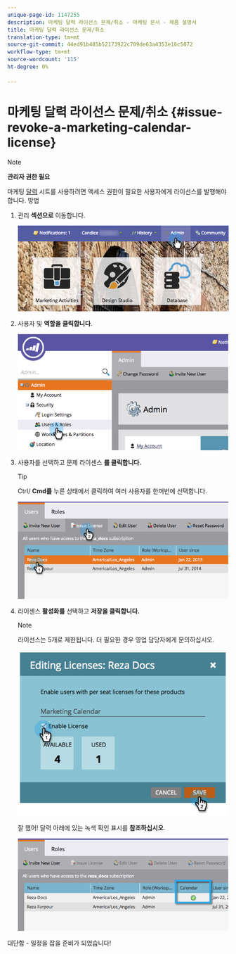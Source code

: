 ```yaml
---
unique-page-id: 1147255
description: 마케팅 달력 라이선스 문제/취소 - 마케팅 문서 - 제품 설명서
title: 마케팅 달력 라이선스 문제/취소
translation-type: tm+mt
source-git-commit: 44ed91b485b52173922c709de63a4353e16c5072
workflow-type: tm+mt
source-wordcount: '115'
ht-degree: 0%

---
```



# 마케팅 달력 라이선스 문제/취소 {#issue-revoke-a-marketing-calendar-license}

>[!NOTE]
>
>**관리자 권한 필요**

마케팅 [달력](http://docs.marketo.com/display/docs/marketing+calendar) 시트를 사용하려면 액세스 권한이 필요한 사용자에게 라이선스를 발행해야 합니다. 방법

1. 관리 **섹션으로** 이동합니다.

   ![](assets/adminhand.png)

1. 사용자 및 **역할을 클릭합니다**.

   ![](assets/2.png)

1. 사용자를 선택하고 문제 라이센스 **를 클릭합니다.**

   >[!TIP]
   >
   >Ctrl/ **Cmd를** 누른 상태에서 클릭하여 여러 사용자를 한꺼번에 선택합니다.

   ![](assets/3.png)

1. 라이센스 **활성화를** 선택하고 **저장을 클릭합니다.**

   >[!NOTE]
   >
   >라이선스는 5개로 제한됩니다. 더 필요한 경우 영업 담당자에게 문의하십시오.

   ![](assets/4.png)

   잘 했어! 달력 아래에 있는 녹색 확인 표시를 **참조하십시오**.

   ![](assets/5.png)

대단함 - 일정을 잡을 준비가 되었습니다!
